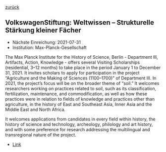 [zurück](/)

## VolkswagenStiftung: Weltwissen – Strukturelle Stärkung kleiner Fächer

* Nächste Einreichung: 2021-07-31
* Institution: Max-Planck-Gesellschaft

The Max Planck Institute for the History of Science, Berlin - Department III, Artifacts, Action, Knowledge - offers several Visiting Scholarships (residential, 3–12 months) to take place in the period January 1 to December 31, 2021. It invites scholars to apply for participation in the project “Agriculture and the Making of Sciences (1100–1700)” of Department III. In 2021, the project’s focus will be on the broader theme of “soil.” It welcomes researchers working on practices related to soil, such as its classification, fertilization, maintenance, and commodification, as well as how these practices were in relation to fields of knowledge and practices other than agriculture, in the history of East and Southeast Asia, Inner Asia and the Middle East and North Africa.

It welcomes applications from candidates in every field within history, the history of science and technology, archeology, philology and art history, and with some preference for research addressing the multilingual and transregional nature of the project.

* [Link](https://www.mpiwg-berlin.mpg.de/de/karriere)